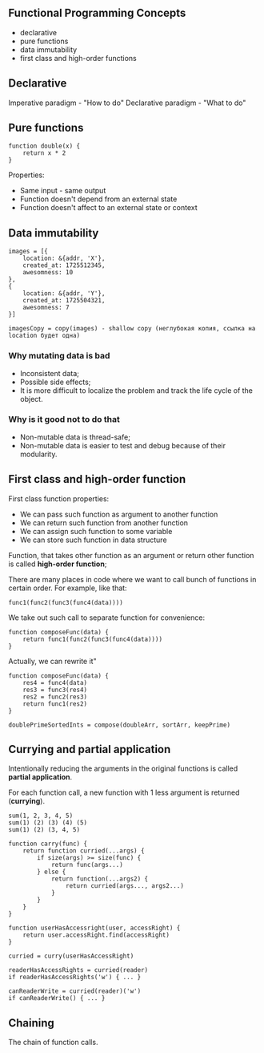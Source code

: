 ## Functional Programming Concepts
- declarative 
- pure functions
- data immutability
- first class and high-order functions

## Declarative
Imperative paradigm - "How to do"
Declarative paradigm - "What to do"

## Pure functions
```
function double(x) {
	return x * 2
}
```

Properties:
- Same input - same output
- Function doesn't depend from an external state
- Function doesn't affect to an external state or context

## Data immutability
```
images = [{
	location: &{addr, 'X'}, 
	created_at: 1725512345,
	awesomness: 10
},
{
	location: &{addr, 'Y'},
	created_at: 1725504321,
	awesomness: 7
}]

imagesCopy = copy(images) - shallow copy (неглубокая копия, ссылка на location будет одна)
```

### Why mutating data is bad
- Inconsistent data;
- Possible side effects;
- It is more difficult to localize the problem and track the life cycle of the object.

### Why is it good not to do that
- Non-mutable data is thread-safe;
- Non-mutable data is easier to test and debug because of their modularity.

## First class and high-order function
First class function properties:
- We can pass such function as argument to another function
- We can return such function from another function
- We can assign such function to some variable
- We can store such function in data structure

Function, that takes other function as an argument or return other function is called **high-order function**;

There are many places in code where we want to call bunch of functions in certain order. For example, like that:

```
func1(func2(func3(func4(data))))
```

We take out such call to separate function for convenience:

```
function composeFunc(data) {
	return func1(func2(func3(func4(data))))
}
```

Actually, we can rewrite it"

```
function composeFunc(data) {
	res4 = func4(data)
	res3 = func3(res4)
	res2 = func2(res3)
	return func1(res2)
}
```

```
doublePrimeSortedInts = compose(doubleArr, sortArr, keepPrime)
```


## Currying and partial application
Intentionally reducing the arguments in the original functions is called **partial application**.

For each function call, a new function with 1 less argument is returned (**currying**).

```
sum(1, 2, 3, 4, 5)
sum(1) (2) (3) (4) (5)
sum(1) (2) (3, 4, 5)
```

```
function carry(func) {
	return function curried(...args) {
		if size(args) >= size(func) {
			return func(args...)
		} else {
			return function(...args2) {
				return curried(args..., args2...)
			}
		}
	}
}
```

```
function userHasAccessright(user, accessRight) {
	return user.accessRight.find(accessRight)
}

curried = curry(userHasAccessRight)

readerHasAccessRights = curried(reader)
if readerHasAccessRights('w') { ... }

canReaderWrite = curried(reader)('w')
if canReaderWrite() { ... }
```
## Chaining
The chain of function calls.

